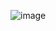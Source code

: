 ![image](https://user-images.githubusercontent.com/5441882/98333223-4e973f80-2011-11eb-94d2-c2df341830e7.png)
